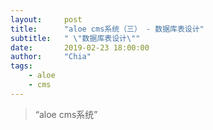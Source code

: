 ```yaml
---
layout:     post
title:      "aloe cms系统（三） - 数据库表设计"
subtitle:   " \"数据库表设计\""
date:       2019-02-23 18:00:00
author:     "Chia"
tags:
    - aloe
    - cms
---
```


> “aloe cms系统”

